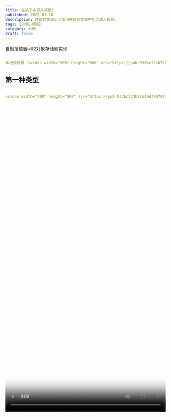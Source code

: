 ```yaml
---
title: 在帖子中嵌入视频2
published: 2025-01-18
description: 这篇文章演示了如何在博客文章中包含嵌入视频。
tags: [示例,视频]
category: 示例
draft: false
---
```


自制播放器+R2对象存储桶实现

```yaml

本地视频源：<video width="300" height="500" src="https://pub-932bcf23b7c54bdf90743ac393af13cd.r2.dev/%E8%A7%86%E9%A2%91/%E5%A4%A9%E7%A9%B9.mp4" controls="controls"></video>

```

## 第一种类型
```yaml

<video width="300" height="500" src="https://pub-932bcf23b7c54bdf90743ac393af13cd.r2.dev/%E8%A7%86%E9%A2%91/%E5%A4%A9%E7%A9%B9.mp4" controls="controls"></video>

```
<video width="100%" height="970" border-radius="10" src="https://pub-932bcf23b7c54bdf90743ac393af13cd.r2.dev/%E8%A7%86%E9%A2%91/%E5%A4%A9%E7%A9%B9.mp4" controls="controls" poster="./img/天穹.jpg" controlsList="nodownload" disablePictureInPicture loop ></video>


